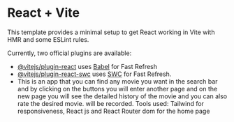 # React + Vite

This template provides a minimal setup to get React working in Vite with HMR and some ESLint rules.

Currently, two official plugins are available:

- [@vitejs/plugin-react](https://github.com/vitejs/vite-plugin-react/blob/main/packages/plugin-react/README.md) uses [Babel](https://babeljs.io/) for Fast Refresh
- [@vitejs/plugin-react-swc](https://github.com/vitejs/vite-plugin-react-swc) uses [SWC](https://swc.rs/) for Fast Refresh.
- This is an app that you can find any movie you want in the search bar and by clicking on the buttons you will enter another page and on the new page you will see the detailed history of the movie and you can also rate the desired movie. will be recorded.
Tools used: Tailwind for responsiveness, React js and React Router dom for the home page

